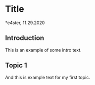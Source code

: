 # Title
*e4ster, 11.29.2020

## Introduction
This is an example of some intro text.

## Topic 1
And this is example text for my first topic.
